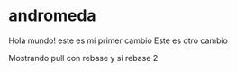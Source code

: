# andromeda
Hola mundo! este es mi primer cambio
Este es otro cambio

Mostrando pull con rebase y si rebase
2
